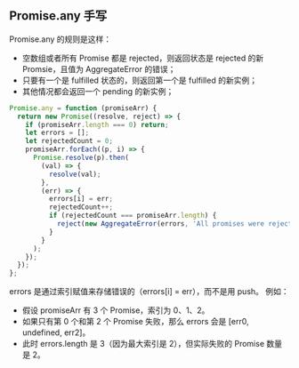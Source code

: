 ## Promise.any 手写

Promise.any 的规则是这样：

* 空数组或者所有 Promise 都是 rejected，则返回状态是 rejected 的新 Promsie，且值为 AggregateError 的错误；
* 只要有一个是 fulfilled 状态的，则返回第一个是 fulfilled 的新实例；
* 其他情况都会返回一个 pending 的新实例；

```js
Promise.any = function (promiseArr) {
  return new Promise((resolve, reject) => {
    if (promiseArr.length === 0) return;
    let errors = [];
    let rejectedCount = 0;
    promiseArr.forEach((p, i) => {
      Promise.resolve(p).then(
        (val) => {
          resolve(val);
        },
        (err) => {
          errors[i] = err;
          rejectedCount++;
          if (rejectedCount === promiseArr.length) {
            reject(new AggregateError(errors, 'All promises were rejected'));
          }
        }
      );
    });
  });
};
```

errors 是通过索引赋值来存储错误的（errors[i] = err），而不是用 push。
例如：
* 假设 promiseArr 有 3 个 Promise，索引为 0、1、2。
* 如果只有第 0 个和第 2 个 Promise 失败，那么 errors 会是 [err0, undefined, err2]。
* 此时 errors.length 是 3（因为最大索引是 2），但实际失败的 Promise 数量是 2。